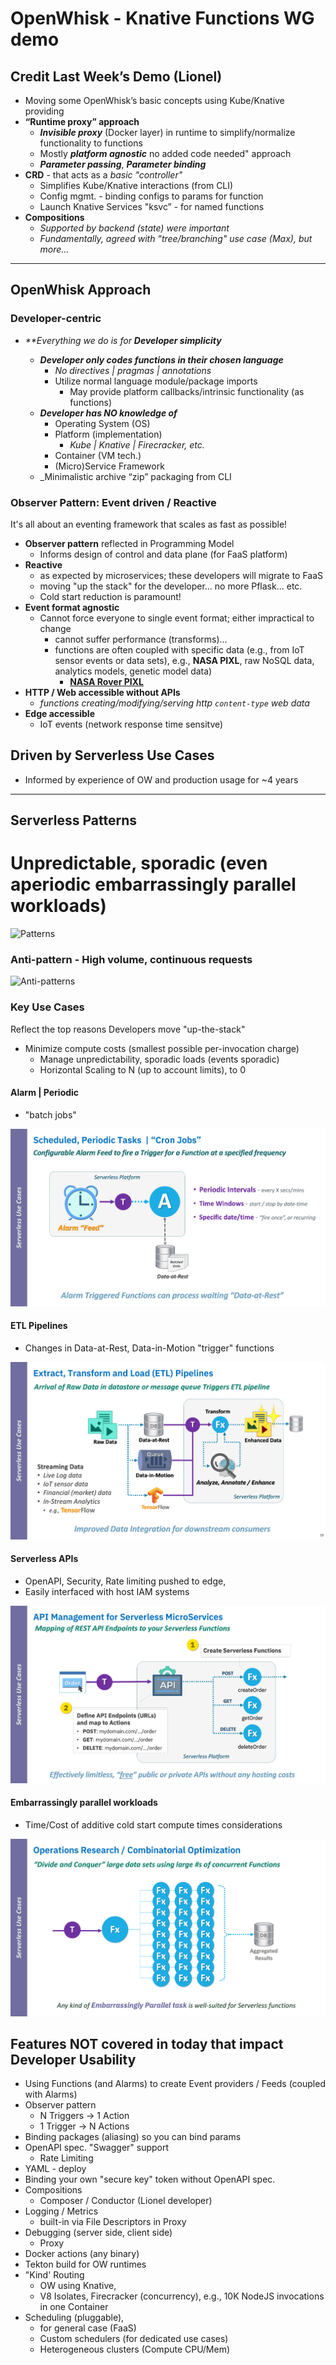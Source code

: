 <!--
#
# Licensed to the Apache Software Foundation (ASF) under one or more
# contributor license agreements.  See the NOTICE file distributed with
# this work for additional information regarding copyright ownership.
# The ASF licenses this file to You under the Apache License, Version 2.0
# (the "License"); you may not use this file except in compliance with
# the License.  You may obtain a copy of the License at
#
#     http://www.apache.org/licenses/LICENSE-2.0
#
# Unless required by applicable law or agreed to in writing, software
# distributed under the License is distributed on an "AS IS" BASIS,
# WITHOUT WARRANTIES OR CONDITIONS OF ANY KIND, either express or implied.
# See the License for the specific language governing permissions and
# limitations under the License.
#
-->

# OpenWhisk - Knative Functions WG demo


## Credit Last Week’s Demo (Lionel)

- Moving some OpenWhisk’s basic concepts using Kube/Knative providing
- **“Runtime proxy” approach**
    - _**Invisible proxy**_ (Docker layer) in runtime to simplify/normalize functionality to functions
    - Mostly _**platform agnostic**_ no added code needed" approach
    - _**Parameter passing**_, _**Parameter binding**_
- **CRD** - that acts as a _basic "controller"_
    - Simplifies Kube/Knative interactions (from CLI)
    - Config mgmt. - binding configs to params for function
    - Launch Knative Services "ksvc” - for named functions
- **Compositions**
    - _Supported by backend (state) were important_
    - _Fundamentally, agreed with "tree/branching" use case (Max), but more…_

---

## OpenWhisk Approach

### Developer-centric

- _**Everything we do is for **Developer simplicity**_

  - _**Developer only codes functions in their chosen language**_
     - _No directives | pragmas | annotations_
     - Utilize normal language module/package imports
        - May provide platform callbacks/intrinsic functionality (as functions)
  - _**Developer has NO knowledge of**_
     - Operating System (OS)
     - Platform (implementation)
        - _Kube | Knative | Firecracker, etc._
     - Container (VM tech.)
     - (Micro)Service Framework
  - _Minimalistic archive “zip” packaging from CLI

### Observer Pattern: Event driven / Reactive

It's all about an eventing framework that scales as fast as possible!

   - **Observer pattern** reflected in Programming Model
      - Informs design of control and data plane (for FaaS platform)
   - **Reactive**
      - as expected by microservices; these developers will migrate to FaaS
      - moving "up the stack" for the developer... no more Pflask... etc.
      - Cold start reduction is paramount!
   - **Event format agnostic**
      - Cannot force everyone to single event format; either impractical to change
        - cannot suffer performance (transforms)...
        - functions are often coupled with specific data (e.g., from IoT sensor events or data sets), e.g.,
        **NASA PIXL**, raw NoSQL data, analytics models, genetic model data)
            - **[NASA Rover PIXL](https://mars.nasa.gov/mars2020/spacecraft/instruments/pixl/)**
   - **HTTP / Web accessible without APIs**
        - _functions creating/modifying/serving http `content-type` web data_
   - **Edge accessible**
      - IoT events (network response time sensitve)

## Driven by Serverless Use Cases

   - Informed by experience of OW and production usage for ~4 years

---

## Serverless Patterns

# Unpredictable, sporadic (even aperiodic embarrassingly parallel workloads)

![Patterns](serverless-usage-graph-pattern.png)

### Anti-pattern - High volume, continuous requests

![Anti-patterns](serverless-usage-graph-antopattern.png)

### Key Use Cases

Reflect the top reasons Developers move "up-the-stack"

- Minimize compute costs (smallest possible per-invocation charge)
  - Manage unpredictability, sporadic loads (events sporadic)
  - Horizontal Scaling to N (up to account limits), to 0

#### Alarm | Periodic

  - "batch jobs"

  ![Serverless APIs](images/serverless-use-case-periodic.png)

#### ETL Pipelines

  - Changes in Data-at-Rest, Data-in-Motion "trigger" functions

  ![ETL Pipelines](images/serverless-use-case-etl-pipeline.png)

#### Serverless APIs

  - OpenAPI, Security, Rate limiting pushed to edge,
  - Easily interfaced with host IAM systems

  ![Serverless APIs](images/serverless-use-case-apis.png)

#### Embarrassingly parallel workloads

  - Time/Cost of additive cold start compute times considerations

  ![Embarrassingly parallel workloads](images/serverless-use-case-divide-conquer.png)

## Features NOT covered in today that impact Developer Usability

- Using Functions (and Alarms) to create Event providers / Feeds (coupled with Alarms)
- Observer pattern
  - N Triggers -> 1 Action
  - 1 Trigger -> N Actions
- Binding packages (aliasing) so you can bind params
- OpenAPI spec. "Swagger" support
  - Rate Limiting
- YAML - deploy
- Binding your own "secure key" token without OpenAPI spec.
- Compositions
  - Composer / Conductor (Lionel developer)
- Logging / Metrics
  - built-in via File Descriptors in Proxy
- Debugging (server side, client side)
  - Proxy
- Docker actions (any binary)
- Tekton build for OW runtimes
- "Kind' Routing
  - OW using Knative,
  - V8 Isolates, Firecracker (concurrency), e.g., 10K NodeJS invocations in one Container
- Scheduling (pluggable),
  - for general case (FaaS)
  - Custom schedulers (for dedicated use cases)
  - Heterogeneous clusters (Compute CPU/Mem)
